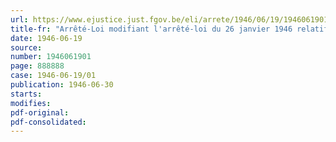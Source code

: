 ```yaml
---
url: https://www.ejustice.just.fgov.be/eli/arrete/1946/06/19/1946061901/justel
title-fr: "Arrêté-Loi modifiant l'arrêté-loi du 26 janvier 1946 relatif au paiement des subventions entrant dans le cadre de la politique d'intervention en matière de ravitaillement du pays"
date: 1946-06-19
source:
number: 1946061901
page: 888888
case: 1946-06-19/01
publication: 1946-06-30
starts:
modifies:
pdf-original:
pdf-consolidated:
---
```


